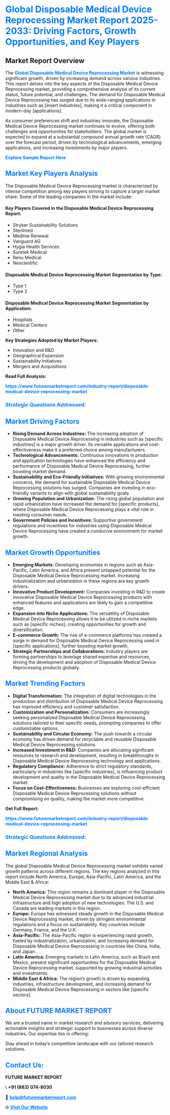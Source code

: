<h1 style="color: #007BFF;">Global Disposable Medical Device Reprocessing Market Report 2025-2033: Driving Factors, Growth Opportunities, and Key Players</h1>

<section id="overview">
<h2>Market Report Overview</h2>
<p>The <a href="https://www.futuremarketreport.com/industry-report/disposable-medical-device-reprocessing-market" style="color: #007BFF; text-decoration: none;"><strong>Global Disposable Medical Device Reprocessing Market</strong></a> is witnessing significant growth, driven by increasing demand across various industries. This report delves into the key aspects of the Disposable Medical Device Reprocessing market, providing a comprehensive analysis of its current status, future potential, and challenges. The demand for Disposable Medical Device Reprocessing has surged due to its wide-ranging applications in industries such as [insert industries], making it a critical component in modern-day [applications].</p>
<p>As consumer preferences shift and industries innovate, the Disposable Medical Device Reprocessing market continues to evolve, offering both challenges and opportunities for stakeholders. The global market is expected to expand at a substantial compound annual growth rate (CAGR) over the forecast period, driven by technological advancements, emerging applications, and increasing investments by major players.</p>
</section>

<section id="overview">
<p><a href="https://www.futuremarketreport.com/request-sample/reportId=35540" style="color: #007BFF; text-decoration: none;"><strong>Explore Sample Report Here</strong></a></p>
</section>

<section id="key-players">
<h2 style="color: #007BFF;">Market Key Players Analysis</h2>
<p>The Disposable Medical Device Reprocessing market is characterized by intense competition among key players striving to capture a larger market share. Some of the leading companies in the market include:</p>
<h4>Key Players Covered in the Disposable Medical Device Reprocessing Report:</h4>
<ul><li>Stryker Sustainability Solutions</li><li>Sterilmed</li><li>Medline Renewal</li><li>Vanguard AG</li><li>Hygia Health Services</li><li>Suretek Medical</li><li>Renu Medical</li><li>Nescientific</li></ul>
<h4>Disposable Medical Device Reprocessing Market Segmentation by Type:</h4>
<ul><li>Type 1</li><li>Type 2</li></ul>

<h4>Disposable Medical Device Reprocessing Market Segmentation by Application:</h4>
<ul><li>Hospitals</li><li>Medical Centers</li><li>Other</li></ul>
<p><strong>Key Strategies Adopted by Market Players:</strong></p>
<ul>
<li>Innovation and R&D</li>
<li>Geographical Expansion</li>
<li>Sustainability Initiatives</li>
<li>Mergers and Acquisitions</li>
</ul>
</section>

<section>
<p><strong>Read Full Analysis: </strong></p><a href="https://www.futuremarketreport.com/industry-report/disposable-medical-device-reprocessing-market" style="color: #007BFF; text-decoration: none;"><strong>https://www.futuremarketreport.com/industry-report/disposable-medical-device-reprocessing-market</strong></a>
<h3 style="color: #007BFF;">Strategic Questions Addressed:</h3>
</section>

<section id="driving-factors">
<h2 style="color: #007BFF;">Market Driving Factors</h2>
<ul>
<li><strong>Rising Demand Across Industries:</strong> The increasing adoption of Disposable Medical Device Reprocessing in industries such as [specific industries] is a major growth driver. Its versatile applications and cost-effectiveness make it a preferred choice among manufacturers.</li>
<li><strong>Technological Advancements:</strong> Continuous innovations in production and application technologies have enhanced the efficiency and performance of Disposable Medical Device Reprocessing, further boosting market demand.</li>
<li><strong>Sustainability and Eco-Friendly Initiatives:</strong> With growing environmental concerns, the demand for sustainable Disposable Medical Device Reprocessing solutions has surged. Companies are investing in eco-friendly variants to align with global sustainability goals.</li>
<li><strong>Growing Population and Urbanization:</strong> The rising global population and rapid urbanization have increased the demand for [specific products], where Disposable Medical Device Reprocessing plays a vital role in meeting consumer needs.</li>
<li><strong>Government Policies and Incentives:</strong> Supportive government regulations and incentives for industries using Disposable Medical Device Reprocessing have created a conducive environment for market growth.</li>
</ul>
</section>

<section id="growth-opportunities">
<h2 style="color: #007BFF;">Market Growth Opportunities</h2>
<ul>
<li><strong>Emerging Markets:</strong> Developing economies in regions such as Asia-Pacific, Latin America, and Africa present untapped potential for the Disposable Medical Device Reprocessing market. Increasing industrialization and urbanization in these regions are key growth drivers.</li>
<li><strong>Innovative Product Development:</strong> Companies investing in R&D to create innovative Disposable Medical Device Reprocessing products with enhanced features and applications are likely to gain a competitive edge.</li>
<li><strong>Expansion into Niche Applications:</strong> The versatility of Disposable Medical Device Reprocessing allows it to be utilized in niche markets such as [specific niches], creating opportunities for growth and diversification.</li>
<li><strong>E-commerce Growth:</strong> The rise of e-commerce platforms has created a surge in demand for Disposable Medical Device Reprocessing used in [specific applications], further boosting market growth.</li>
<li><strong>Strategic Partnerships and Collaborations:</strong> Industry players are forming partnerships to leverage shared expertise and resources, driving the development and adoption of Disposable Medical Device Reprocessing products globally.</li>
</ul>
</section>

<section id="trending-factors">
<h2 style="color: #007BFF;">Market Trending Factors</h2>
<ul>
<li><strong>Digital Transformation:</strong> The integration of digital technologies in the production and distribution of Disposable Medical Device Reprocessing has improved efficiency and customer satisfaction.</li>
<li><strong>Customization and Personalization:</strong> Consumers are increasingly seeking personalized Disposable Medical Device Reprocessing solutions tailored to their specific needs, prompting companies to offer customizable options.</li>
<li><strong>Sustainability and Circular Economy:</strong> The push towards a circular economy has driven demand for recyclable and reusable Disposable Medical Device Reprocessing solutions.</li>
<li><strong>Increased Investment in R&D:</strong> Companies are allocating significant resources to research and development, resulting in breakthroughs in Disposable Medical Device Reprocessing technology and applications.</li>
<li><strong>Regulatory Compliance:</strong> Adherence to strict regulatory standards, particularly in industries like [specific industries], is influencing product development and quality in the Disposable Medical Device Reprocessing market.</li>
<li><strong>Focus on Cost-Effectiveness:</strong> Businesses are exploring cost-efficient Disposable Medical Device Reprocessing solutions without compromising on quality, making the market more competitive.</li>
</ul>
</section>

<section>
<p><strong>Get Full Report: </strong></p><a href="https://www.futuremarketreport.com/industry-report/disposable-medical-device-reprocessing-market" style="color: #007BFF; text-decoration: none;"><strong>https://www.futuremarketreport.com/industry-report/disposable-medical-device-reprocessing-market</strong></a>
<h3 style="color: #007BFF;">Strategic Questions Addressed:</h3>
</section>


<section id="regional-analysis">
<h2 style="color: #007BFF;">Market Regional Analysis</h2>
<p>The global Disposable Medical Device Reprocessing market exhibits varied growth patterns across different regions. The key regions analyzed in this report include North America, Europe, Asia-Pacific, Latin America, and the Middle East & Africa:</p>
<ul>
<li><strong>North America:</strong> This region remains a dominant player in the Disposable Medical Device Reprocessing market due to its advanced industrial infrastructure and high adoption of new technologies. The U.S. and Canada are leading markets in this region.</li>
<li><strong>Europe:</strong> Europe has witnessed steady growth in the Disposable Medical Device Reprocessing market, driven by stringent environmental regulations and a focus on sustainability. Key countries include Germany, France, and the U.K.</li>
<li><strong>Asia-Pacific:</strong> The Asia-Pacific region is experiencing rapid growth, fueled by industrialization, urbanization, and increasing demand for Disposable Medical Device Reprocessing in countries like China, India, and Japan.</li>
<li><strong>Latin America:</strong> Emerging markets in Latin America, such as Brazil and Mexico, present significant opportunities for the Disposable Medical Device Reprocessing market, supported by growing industrial activities and investments.</li>
<li><strong>Middle East & Africa:</strong> The region’s growth is driven by expanding industries, infrastructure development, and increasing demand for Disposable Medical Device Reprocessing in sectors like [specific sectors].</li>
</ul>
</section>

<footer>
<h2 style="color: #007BFF;">About FUTURE MARKET REPORT</h2>
<p>We are a trusted name in market research and advisory services, delivering actionable insights and strategic support to businesses across diverse industries. Our expertise lies in offering:</p>

<p>Stay ahead in today’s competitive landscape with our tailored research solutions.</p>

<h2 style="color: #007BFF;">Contact Us:</h2>
<p><strong>FUTURE MARKET REPORT</strong></p>
<p>📞 <strong>+91 (883) 074-8030</strong></p>
<p>📧 <strong><a href="mailto:help@futuremarketreport.com" style="color: #007BFF;">help@futuremarketreport.com</a></strong></p>
<p>🌐 <strong><a href="https://www.futuremarketreport.com/" style="color: #007BFF;">Visit Our Website</a></strong></p>
</footer>